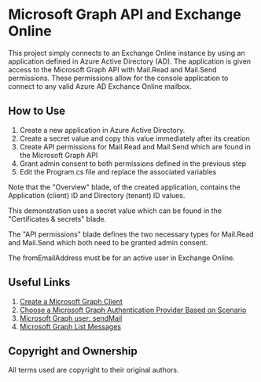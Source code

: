 ﻿# Microsoft Graph API and Exchange Online

This project simply connects to an Exchange Online instance by using an application defined in Azure Active Directory (AD). The application is given access to the Microsoft Graph API with Mail.Read and Mail.Send permissions. These permissions allow for the console application to connect to any valid Azure AD Exchance Online mailbox.

## How to Use

1. Create a new application in Azure Active Directory. 
1. Create a secret value and copy this value immediately after its creation
1. Create API permissions for Mail.Read and Mail.Send which are found in the Microsoft Graph API
1. Grant admin consent to both permissions defined in the previous step
1. Edit the Program.cs file and replace the associated variables 

Note that the "Overview" blade, of the created application, contains the Application (client) ID and Directory (tenant) ID values. 

This demonstration uses a secret value which can be found in the "Certificates & secrets" blade.

The "API permissions" blade defines the two necessary types for Mail.Read and Mail.Send which both need to be granted admin consent. 

The fromEmailAddress must be for an active user in Exchange Online.

## Useful Links

1. [Create a Microsoft Graph Client](https://learn.microsoft.com/en-us/graph/sdks/create-client?tabs=CS) 
1. [Choose a Microsoft Graph Authentication Provider Based on Scenario](https://learn.microsoft.com/en-us/graph/sdks/choose-authentication-providers?tabs=CS) 
1. [Microsoft Graph user: sendMail](https://learn.microsoft.com/en-us/graph/api/user-sendmail?view=graph-rest-1.0&tabs=csharp) 
1. [Microsoft Graph List Messages](https://learn.microsoft.com/en-us/graph/api/user-list-messages?view=graph-rest-1.0&tabs=csharp)

## Copyright and Ownership

All terms used are copyright to their original authors.